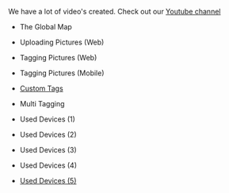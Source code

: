 We have a lot of video's created.
Check out our [Youtube channel](https://www.youtube.com/channel/UC4UYCvXwrgwMpcvrC4MoZ-w/videos)

- The Global Map

- Uploading Pictures (Web)
- Tagging Pictures (Web)
- Tagging Pictures (Mobile)

- [Custom Tags](https://www.youtube.com/watch?v=c7mO0G2nMJ0)
- Multi Tagging

- Used Devices (1)
- Used Devices (2)
- Used Devices (3)
- Used Devices (4)
- [Used Devices (5)](https://www.youtube.com/watch?v=6mTupjq0t1o)